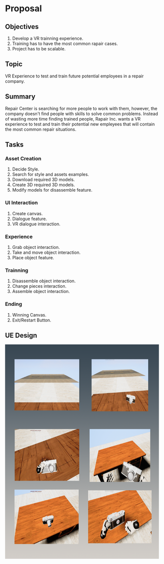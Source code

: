 # Proposal
## Objectives
1. Develop a VR trainning experience.
2. Training has to have the most common rapair cases. 
3. Project has to be scalable.
## Topic
VR Experience to test and train future potential employees in a repair company.
## Summary
Repair Center is searching for more people to work with them, however, the company doesn't find people with skills to solve common problems. Instead of wasting more time finding trained people, Rapair Inc. wants a VR experience to test and train their potential new empleyees that will contain the most common repair situations.
## Tasks
### Asset Creation
1. Decide Style.
2. Search for style and assets examples.
3. Download required 3D models.
4. Create 3D required 3D models.
5. Modify models for disassemble feature.
### UI Interaction
1. Create canvas.
2. Dialogue feature.
3. VR dialogue interaction.
### Experience
1. Grab object interaction.
2. Take and move object interaction.
3. Place object feature.
### Trainning
1. Disassemble object interaction.
2. Change pieces interaction.
3. Assemble object interaction.
### Ending
1. Winning Canvas.
2. Exit/Restart Button.
## UE Design
<p align="center">
  <img width="600" height="700" src="Images/UE_Design.png">
</p>